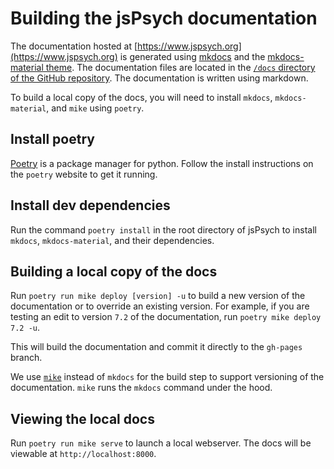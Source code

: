 # Building the jsPsych documentation

The documentation hosted at [https://www.jspsych.org](https://www.jspsych.org) is generated using [mkdocs](https://www.mkdocs.org/) and the [mkdocs-material theme](https://squidfunk.github.io/mkdocs-material/). The documentation files are located in the [`/docs` directory of the GitHub repository](https://github.com/jspsych/jsPsych/tree/main/docs). The documentation is written using markdown.

To build a local copy of the docs, you will need to install `mkdocs`, `mkdocs-material`, and `mike` using `poetry`. 

## Install poetry

[Poetry](https://python-poetry.org/) is a package manager for python. Follow the install instructions on the `poetry` website to get it running.

## Install dev dependencies

Run the command `poetry install` in the root directory of jsPsych to install `mkdocs`, `mkdocs-material`, and their dependencies.

## Building a local copy of the docs

Run `poetry run mike deploy [version] -u` to build a new version of the documentation or to override an existing version. For example, if you are testing an edit to version `7.2` of the documentation, run `poetry mike deploy 7.2 -u`.

This will build the documentation and commit it directly to the `gh-pages` branch.

We use [`mike`](https://github.com/jimporter/mike) instead of `mkdocs` for the build step to support versioning of the documentation. `mike` runs the `mkdocs` command under the hood.

## Viewing the local docs

Run `poetry run mike serve` to launch a local webserver. The docs will be viewable at `http://localhost:8000`.
